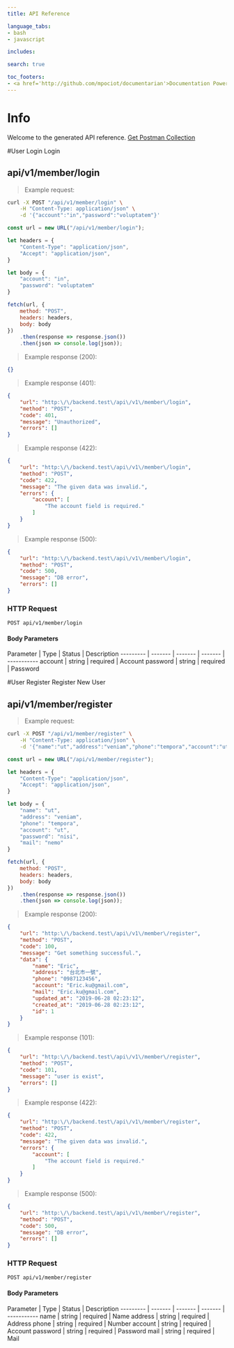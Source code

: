 ```yaml
---
title: API Reference

language_tabs:
- bash
- javascript

includes:

search: true

toc_footers:
- <a href='http://github.com/mpociot/documentarian'>Documentation Powered by Documentarian</a>
---
```

<!-- START_INFO -->
# Info

Welcome to the generated API reference.
[Get Postman Collection](http://localhost/docs/collection.json)

<!-- END_INFO -->

#User Login
Login
<!-- START_de2237895b7c9a6a981c1b1616dd29b6 -->
## api/v1/member/login
> Example request:

```bash
curl -X POST "/api/v1/member/login" \
    -H "Content-Type: application/json" \
    -d '{"account":"in","password":"voluptatem"}'

```

```javascript
const url = new URL("/api/v1/member/login");

let headers = {
    "Content-Type": "application/json",
    "Accept": "application/json",
}

let body = {
    "account": "in",
    "password": "voluptatem"
}

fetch(url, {
    method: "POST",
    headers: headers,
    body: body
})
    .then(response => response.json())
    .then(json => console.log(json));
```


> Example response (200):

```json
{}
```
> Example response (401):

```json
{
    "url": "http:\/\/backend.test\/api\/v1\/member\/login",
    "method": "POST",
    "code": 401,
    "message": "Unauthorized",
    "errors": []
}
```
> Example response (422):

```json
{
    "url": "http:\/\/backend.test\/api\/v1\/member\/login",
    "method": "POST",
    "code": 422,
    "message": "The given data was invalid.",
    "errors": {
        "account": [
            "The account field is required."
        ]
    }
}
```
> Example response (500):

```json
{
    "url": "http:\/\/backend.test\/api\/v1\/member\/login",
    "method": "POST",
    "code": 500,
    "message": "DB error",
    "errors": []
}
```

### HTTP Request
`POST api/v1/member/login`

#### Body Parameters

Parameter | Type | Status | Description
--------- | ------- | ------- | ------- | -----------
    account | string |  required  | Account
    password | string |  required  | Password

<!-- END_de2237895b7c9a6a981c1b1616dd29b6 -->

#User Register
Register New User
<!-- START_ab484852d4348050a5dc4e5ea987ed42 -->
## api/v1/member/register
> Example request:

```bash
curl -X POST "/api/v1/member/register" \
    -H "Content-Type: application/json" \
    -d '{"name":"ut","address":"veniam","phone":"tempora","account":"ut","password":"nisi","mail":"nemo"}'

```

```javascript
const url = new URL("/api/v1/member/register");

let headers = {
    "Content-Type": "application/json",
    "Accept": "application/json",
}

let body = {
    "name": "ut",
    "address": "veniam",
    "phone": "tempora",
    "account": "ut",
    "password": "nisi",
    "mail": "nemo"
}

fetch(url, {
    method: "POST",
    headers: headers,
    body: body
})
    .then(response => response.json())
    .then(json => console.log(json));
```


> Example response (200):

```json
{
    "url": "http:\/\/backend.test\/api\/v1\/member\/register",
    "method": "POST",
    "code": 100,
    "message": "Get something successful.",
    "data": {
        "name": "Eric",
        "address": "台北市一號",
        "phone": "0987123456",
        "account": "Eric.ku@gmail.com",
        "mail": "Eric.ku@gmail.com",
        "updated_at": "2019-06-28 02:23:12",
        "created_at": "2019-06-28 02:23:12",
        "id": 1
    }
}
```
> Example response (101):

```json
{
    "url": "http:\/\/backend.test\/api\/v1\/member\/register",
    "method": "POST",
    "code": 101,
    "message": "user is exist",
    "errors": []
}
```
> Example response (422):

```json
{
    "url": "http:\/\/backend.test\/api\/v1\/member\/register",
    "method": "POST",
    "code": 422,
    "message": "The given data was invalid.",
    "errors": {
        "account": [
            "The account field is required."
        ]
    }
}
```
> Example response (500):

```json
{
    "url": "http:\/\/backend.test\/api\/v1\/member\/register",
    "method": "POST",
    "code": 500,
    "message": "DB error",
    "errors": []
}
```

### HTTP Request
`POST api/v1/member/register`

#### Body Parameters

Parameter | Type | Status | Description
--------- | ------- | ------- | ------- | -----------
    name | string |  required  | Name
    address | string |  required  | Address
    phone | string |  required  | Number
    account | string |  required  | Account
    password | string |  required  | Password
    mail | string |  required  | Mail

<!-- END_ab484852d4348050a5dc4e5ea987ed42 -->


